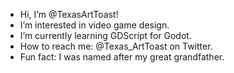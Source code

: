 - Hi, I’m @TexasArtToast!
- I’m interested in video game design.
- I’m currently learning GDScript for Godot.
- How to reach me: @Texas_ArtToast on Twitter.
- Fun fact: I was named after my great grandfather.

<!---
TexasArtToast/TexasArtToast is a ✨ special ✨ repository because its `README.md` (this file) appears on your GitHub profile.
You can click the Preview link to take a look at your changes.
--->
